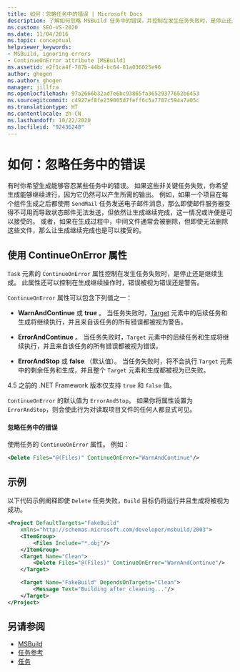```yaml
---
title: 如何：忽略任务中的错误 | Microsoft Docs
description: 了解如何忽略 MSBuild 任务中的错误，并控制在发生任务失败时，是停止还是继续生成。
ms.custom: SEO-VS-2020
ms.date: 11/04/2016
ms.topic: conceptual
helpviewer_keywords:
- MSBuild, ignoring errors
- ContinueOnError attribute [MSBuild]
ms.assetid: e2f1ca4f-787b-44bd-bc64-81a036025e96
author: ghogen
ms.author: ghogen
manager: jillfra
ms.openlocfilehash: 97a2666b32ad7e6bc93865fa36529377652b6453
ms.sourcegitcommit: c4927ef8fe239005d7feff6c5a7707c594a7a05c
ms.translationtype: HT
ms.contentlocale: zh-CN
ms.lasthandoff: 10/22/2020
ms.locfileid: "92436248"
---
```

# <a name="how-to-ignore-errors-in-tasks"></a>如何：忽略任务中的错误

有时你希望生成能够容忍某些任务中的错误。 如果这些非关键任务失败，你希望生成能够继续进行，因为它仍然可以产生所需的输出。 例如，如果一个项目在每个组件生成之后都使用 `SendMail` 任务发送电子邮件消息，那么即使邮件服务器变得不可用而导致状态邮件无法发送，但依然让生成继续完成，这一情况或许便是可以接受的。 或者，如果在生成过程中，中间文件通常会被删除，但即使无法删除这些文件，那么让生成继续完成也是可以接受的。

## <a name="use-the-continueonerror-attribute"></a>使用 ContinueOnError 属性

`Task` 元素的 `ContinueOnError` 属性控制在发生任务失败时，是停止还是继续生成。 此属性还可以控制在生成继续操作时，错误被视为错误还是警告。

`ContinueOnError` 属性可以包含下列值之一：

- **WarnAndContinue** 或 **true** 。 当任务失败时，[Target](../msbuild/target-element-msbuild.md) 元素中的后续任务和生成将继续执行，并且来自该任务的所有错误都被视为警告。

- **ErrorAndContinue** 。 当任务失败时，`Target` 元素中的后续任务和生成将继续执行，并且来自该任务的所有错误都被视为错误。

- **ErrorAndStop** 或 **false** （默认值）。 当任务失败时，将不会执行 `Target` 元素中的剩余任务和生成，并且整个 `Target` 元素和生成都被视为已失败。

4.5 之前的 .NET Framework 版本仅支持 `true` 和 `false` 值。

`ContinueOnError` 的默认值为 `ErrorAndStop`。 如果你将属性设置为 `ErrorAndStop`，则会使此行为对读取项目文件的任何人都显式可见。

#### <a name="to-ignore-an-error-in-a-task"></a>忽略任务中的错误

使用任务的 `ContinueOnError` 属性。 例如：

```xml
<Delete Files="@(Files)" ContinueOnError="WarnAndContinue"/>
```

## <a name="example"></a>示例

以下代码示例阐释即使 `Delete` 任务失败，`Build` 目标仍将运行并且生成将被视为成功。

```xml
<Project DefaultTargets="FakeBuild"
    xmlns="http://schemas.microsoft.com/developer/msbuild/2003">
    <ItemGroup>
        <Files Include="*.obj"/>
    </ItemGroup>
    <Target Name="Clean">
        <Delete Files="@(Files)" ContinueOnError="WarnAndContinue"/>
    </Target>

    <Target Name="FakeBuild" DependsOnTargets="Clean">
        <Message Text="Building after cleaning..."/>
    </Target>
</Project>
```

## <a name="see-also"></a>另请参阅

- [MSBuild](../msbuild/msbuild.md)
- [任务参考](../msbuild/msbuild-task-reference.md)
- [任务](../msbuild/msbuild-tasks.md)
